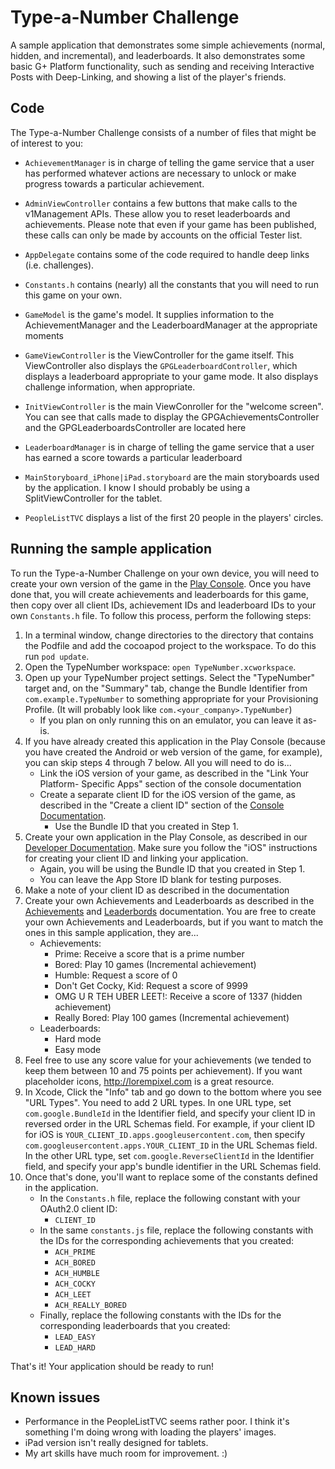 # Type-a-Number Challenge

A sample application that demonstrates some simple achievements (normal, hidden,
and incremental), and leaderboards. It also demonstrates some basic G+ Platform
functionality, such as sending and receiving Interactive Posts with
Deep-Linking, and showing a list of the player's friends.

## Code

The Type-a-Number Challenge consists of a number of files that might be of interest to you:

* `AchievementManager` is in charge of telling the game service that a user has
performed whatever actions are necessary to unlock or make progress towards a
particular achievement.

* `AdminViewController` contains a few buttons that make calls to the v1Management
APIs. These allow you to reset leaderboards and achievements. Please note that even
if your game has been published, these calls can only be made by accounts on the official
Tester list.

* `AppDelegate` contains some of the code required to handle deep links (i.e.
challenges).

* `Constants.h` contains (nearly) all the constants that you will need to run
this game on your own.

* `GameModel` is the game's model. It supplies information to the
  AchievementManager and the LeaderboardManager at the appropriate moments

* `GameViewController` is the ViewController for the game itself. This
  ViewController also displays the `GPGLeaderboardController`, which displays a
  leaderboard appropriate to your game mode. It also displays challenge
  information, when appropriate.

* `InitViewController` is the main ViewConroller for the "welcome screen". You
  can see that calls made to display the GPGAchievementsController and the
  GPGLeaderboardsController are located here

* `LeaderboardManager` is in charge of telling the game service that a user has
  earned a score towards a particular leaderboard

* `MainStoryboard_iPhone|iPad.storyboard` are the main storyboards used by the
  application. I know I should probably be using a SplitViewController for the
  tablet.

* `PeopleListTVC` displays a list of the first 20 people in the players'
  circles.


## Running the sample application

To run the Type-a-Number Challenge on your own device, you will need to create
your own version of the game in the [Play Console](https://play.google.com/apps/publish). Once you have done that,
you will create achievements and leaderboards for this game, then copy over
all client IDs, achievement IDs and leaderboard IDs to your own
`Constants.h` file. To follow this process, perform the following steps:

1. In a terminal window, change directories to the <TypeNumber> directory that contains the Podfile
and add the cocoapod project to the workspace.  To do this run `pod update`.
2. Open the TypeNumber workspace: `open TypeNumber.xcworkspace`.
3. Open up your TypeNumber project settings. Select the "TypeNumber" target and,
  on the "Summary" tab, change the Bundle Identifier from `com.example.TypeNumber` to
  something appropriate for your Provisioning Profile. (It will probably look like
  `com.<your_company>.TypeNumber`)
    * If you plan on only running this on an emulator, you can leave it as-is.
4. If you have already created this application in the Play Console (because you
  have created the Android or web version of the game, for example), you can
  skip steps 4 through 7 below. All you will need to do is...
    * Link the iOS version of your game, as described in the "Link Your Platform-
      Specific Apps" section of the console documentation
    * Create a separate client ID for the iOS version of the game, as described in
      the "Create a client ID" section of the [Console Documentation](https://developers.google.com/games/services/console/enabling).
        * Use the Bundle ID that you created in Step 1.
5. Create your own application in the Play Console, as described in our [Developer
  Documentation](https://developers.google.com/games/services/console/enabling). Make
  sure you follow the "iOS" instructions for creating your client ID and linking
  your application.
    * Again, you will be using the Bundle ID that you created in Step 1.
    * You can leave the App Store ID blank for testing purposes.
6. Make a note of your client ID as described in the
  documentation
7. Create your own Achievements and Leaderboards as described in the
  [Achievements](https://developers.google.com/games/services/common/concepts/achievements)
  and [Leaderbords](https://developers.google.com/games/services/common/concepts/leaderboards)
  documentation. You are free to create your own Achievements and Leaderboards,
  but if you want to match the ones in this sample application, they are...
    * Achievements:
        * Prime: Receive a score that is a prime number
        * Bored: Play 10 games (Incremental achievement)
        * Humble: Request a score of 0
        * Don't Get Cocky, Kid: Request a score of 9999
        * OMG U R TEH UBER LEET!: Receive a score of 1337 (hidden achievement)
        * Really Bored: Play 100 games (Incremental achievement)
    * Leaderboards:
        * Hard mode
        * Easy mode
8. Feel free to use any score value for your achievements (we tended to keep
  them between 10 and 75 points per achievement). If you want placeholder icons,
  <http://lorempixel.com> is a great resource.
9. In Xcode, Click the "Info" tab and go down to the bottom where you see "URL Types".
  You need to add 2 URL types.  In one URL type, set `com.google.BundleId` in
  the Identifier field, and specify your client ID in reversed order in the
  URL Schemas field. For example, if your client ID for iOS is
  `YOUR_CLIENT_ID.apps.googleusercontent.com`, then specify
  `com.googleusercontent.apps.YOUR_CLIENT_ID` in the URL Schemas field.
  In the other URL type, set `com.google.ReverseClientId` in the Identifier field,
  and specify your app's bundle identifier in the URL Schemas field.
10. Once that's done, you'll want to replace some of the constants defined in the
  application.
    * In the `Constants.h` file, replace the following constant with your OAuth2.0
      client ID:
        * `CLIENT_ID`
    * In the same `constants.js` file, replace the following constants with the
      IDs for the corresponding achievements that you created:
        * `ACH_PRIME`
        * `ACH_BORED`
        * `ACH_HUMBLE`
        * `ACH_COCKY`
        * `ACH_LEET`
        * `ACH_REALLY_BORED`
    * Finally, replace the following constants with the IDs for the
      corresponding leaderboards that you created:
        * `LEAD_EASY`
        * `LEAD_HARD`

That's it! Your application should be ready to run!

## Known issues

* Performance in the PeopleListTVC seems rather poor. I think it's something I'm
  doing wrong with loading the players' images.
* iPad version isn't really designed for tablets.
* My art skills have much room for improvement. :)
